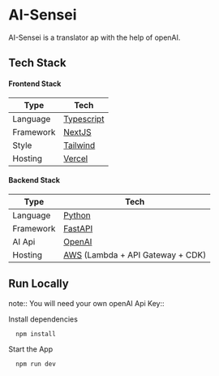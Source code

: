 
# AI-Sensei
AI-Sensei is a translator ap with the help of openAI.




## Tech Stack

#### Frontend Stack

| Type      | Tech                                                         |
| --------- | ------------------------------------------------------------ |
| Language  | [Typescript](https://www.typescriptlang.org/)                |
| Framework | [NextJS](https://nextjs.org/)                                |
| Style     | [Tailwind](https://tailwindcss.com/)                         |               
| Hosting   | [Vercel](https://vercel.com)                                 |

#### Backend Stack
| Type      | Tech                                                         |
| --------- | ------------------------------------------------------------ |
| Language  | [Python](https://www.python.org/)                            |
| Framework | [FastAPI](https://fastapi.tiangolo.com/)                     |
| AI Api    | [OpenAI](https://openai.com/)                                |
| Hosting   | [AWS](https://aws.amazon.com/) (Lambda + API Gateway + CDK)  |


## Run Locally

note:: You will need your own openAI Api Key::

Install dependencies

```bash
  npm install
```

Start the App

```bash
  npm run dev
```


